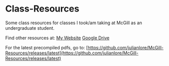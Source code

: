 # Class-Resources
Some class resources for classes I took/am taking at McGill as an undergraduate student.

Find other resources at: [My Website](https://julianlore.github.io/) [Google Drive](http://bit.ly/JLMcGill)

For the latest precompiled pdfs, go to: [https://github.com/julianlore/McGill-Resources/releases/latest](https://github.com/julianlore/McGill-Resources/releases/latest)
